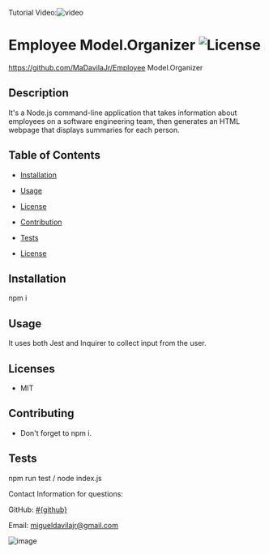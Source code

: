 Tutorial Video:![video](https://drive.google.com/file/d/1GRkmOMiZm6apl5Puq_CnXUTkjIq2Chqs/preview)

# Employee Model.Organizer ![License](https://img.shields.io/static/v1?label=License&message=MIT&color=BLUE)
https://github.com/MaDavilaJr/Employee Model.Organizer

## Description

It's a Node.js command-line application that takes information about employees on a software engineering team, then generates an HTML webpage that displays summaries for each person.

## Table of Contents

* [Installation](#installation)
* [Usage](#usage)
* [License](#license)
* [Contribution](#contribution)
* [Tests](#test)


* [License](#license)

## Installation
npm i

## Usage
It uses both Jest and Inquirer to collect input from the user.

## Licenses
* MIT

## Contributing
* Don't forget to npm i.

## Tests
npm run test / node index.js

Contact Information for questions: 


GitHub: [#{github}](https:www.github.com/MaDavilaJr) 

Email: migueldavilajr@gmail.com

![image](https://user-images.githubusercontent.com/93358568/150728453-c552150c-5bf2-448c-8383-1d09b01c295d.png)

